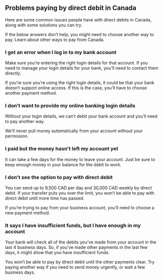 ## Problems paying by direct debit in Canada  
Here are some common issues people have with direct debits in Canada, along with some solutions you can try. 

If the below answers don’t help, you might need to choose another way to pay. Learn about other ways to pay from Canada.

### I get an error when I log in to my bank account

Make sure you’re entering the right login details for that account. If you need to manage your login details for your bank, you’ll need to contact them directly.

If you’re sure you’re using the right login details, it could be that your bank doesn’t support online access. If this is the case, you’ll have to choose another payment method.

### I don’t want to provide my online banking login details

Without your login details, we can’t debit your bank account and you’ll need to pay another way. 

We’ll never pull money automatically from your account without your permission.

### I paid but the money hasn’t left my account yet

It can take a few days for the money to leave your account. Just be sure to keep enough money in your balance for the debit to work. 

### I don’t see the option to pay with direct debit 

You can send up to 9,500 CAD per day and 30,000 CAD weekly by direct debit. If your transfer puts you over the limit, you won’t be able to pay with direct debit until more time has passed. 

If you’re trying to pay from your business account, you’ll need to choose a new payment method. 

### It says I have insufficient funds, but I have enough in my account

Your bank will check all of the debits you’ve made from your account in the last 4 business days. So, if you’ve made other payments in the last few days, it might show that you have insufficient funds.

You won’t be able to pay by direct debit until the other payments clear. Try paying another way if you need to send money urgently, or wait a few business days.